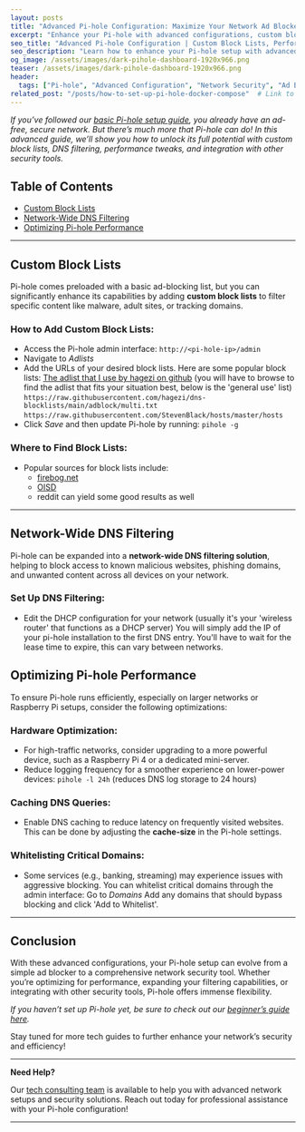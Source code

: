 ```yaml
---
layout: posts
title: "Advanced Pi-hole Configuration: Maximize Your Network Ad Blocker"
excerpt: "Enhance your Pi-hole with advanced configurations, custom block lists, performance tweaks, and integration with other security tools."
seo_title: "Advanced Pi-hole Configuration | Custom Block Lists, Performance Tweaks, and More"
seo_description: "Learn how to enhance your Pi-hole setup with advanced configurations such as custom block lists, network-wide DNS filtering, integration with security tools, and performance optimizations."
og_image: /assets/images/dark-pihole-dashboard-1920x966.png
teaser: /assets/images/dark-pihole-dashboard-1920x966.png
header:
  tags: ["Pi-hole", "Advanced Configuration", "Network Security", "Ad Blocking", "Tech Guide", "Custom Block Lists", "DNS Filtering", "Cybersecurity"]
related_post: "/posts/how-to-set-up-pi-hole-docker-compose"  # Link to the previous basic setup article
---
```


*If you’ve followed our [basic Pi-hole setup guide](/how-to-setup-pi-hole-with-docker-compose), you already have an ad-free, secure network. But there’s much more that Pi-hole can do! In this advanced guide, we’ll show you how to unlock its full potential with custom block lists, DNS filtering, performance tweaks, and integration with other security tools.*

##  Table of Contents
- [Custom Block Lists](#custom-block-lists)
- [Network-Wide DNS Filtering](#network-wide-dns-filtering)
- [Optimizing Pi-hole Performance](#optimizing-pi-hole-performance)

---

##  Custom Block Lists

Pi-hole comes preloaded with a basic ad-blocking list, but you can significantly enhance its capabilities by adding **custom block lists** to filter specific content like malware, adult sites, or tracking domains.

### How to Add Custom Block Lists:
  - Access the Pi-hole admin interface: ```http://<pi-hole-ip>/admin```
  - Navigate to *Adlists*
  - Add the URLs of your desired block lists. Here are some popular block lists:
    [The adlist that I use by hagezi on github](https://github.com/hagezi/dns-blocklists) (you will have to browse to find the adlist that fits your situation best, below is the 'general use' list)
    ```https://raw.githubusercontent.com/hagezi/dns-blocklists/main/adblock/multi.txt```
    ```https://raw.githubusercontent.com/StevenBlack/hosts/master/hosts```
  - Click *Save* and then update Pi-hole by running: 
    ```pihole -g```

### Where to Find Block Lists:
  - Popular sources for block lists include:
    - [firebog.net](https://firebog.net/)
    - [OISD](https://oisd.nl/)
    - reddit can yield some good results as well

---

##  Network-Wide DNS Filtering

Pi-hole can be expanded into a **network-wide DNS filtering solution**, helping to block access to known malicious websites, phishing domains, and unwanted content across all devices on your network.

### Set Up DNS Filtering:
  - Edit the DHCP configuration for your network (usually it's your 'wireless router' that functions as a DHCP server) You will simply add the IP of your pi-hole installation to the first DNS entry. You'll have to wait for the lease time to expire, this can vary between networks.

##  Optimizing Pi-hole Performance

To ensure Pi-hole runs efficiently, especially on larger networks or Raspberry Pi setups, consider the following optimizations:

### Hardware Optimization:
  - For high-traffic networks, consider upgrading to a more powerful device, such as a Raspberry Pi 4 or a dedicated mini-server.
  - Reduce logging frequency for a smoother experience on lower-power devices:
    ```pihole -l 24h``` (reduces DNS log storage to 24 hours)

### Caching DNS Queries:
  - Enable DNS caching to reduce latency on frequently visited websites. This can be done by adjusting the **cache-size** in the Pi-hole settings.

### Whitelisting Critical Domains:
  - Some services (e.g., banking, streaming) may experience issues with aggressive blocking. You can whitelist critical domains through the admin interface:
    Go to *Domains*
    Add any domains that should bypass blocking and click 'Add to Whitelist'.

---

##  Conclusion

With these advanced configurations, your Pi-hole setup can evolve from a simple ad blocker to a comprehensive network security tool. Whether you’re optimizing for performance, expanding your filtering capabilities, or integrating with other security tools, Pi-hole offers immense flexibility.

*If you haven’t set up Pi-hole yet, be sure to check out our [beginner’s guide here](/how-to-setup-pi-hole-with-docker-compose).*

Stay tuned for more tech guides to further enhance your network’s security and efficiency!

---

**Need Help?**

Our [tech consulting team](mailto:contact@subvertec.com) is available to help you with advanced network setups and security solutions. Reach out today for professional assistance with your Pi-hole configuration!

---
